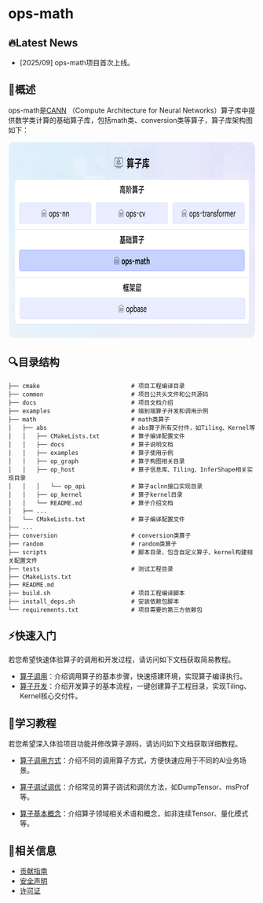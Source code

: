 # ops-math

## 🔥Latest News

- [2025/09] ops-math项目首次上线。

## 🚀概述

ops-math是[CANN](https://hiascend.com/software/cann) （Compute Architecture for Neural Networks）算子库中提供数学类计算的基础算子库，包括math类、conversion类等算子，算子库架构图如下：

<img src="docs/figures/architecture.png" alt="架构图"  width="750px" height="400px">

## 🔍目录结构

```
├── cmake                          # 项目工程编译目录
├── common                         # 项目公共头文件和公共源码
├── docs                           # 项目文档介绍
├── examples                       # 端到端算子开发和调用示例
├── math                           # math类算子
│   ├── abs                        # abs算子所有交付件，如Tiling、Kernel等
│   │   ├── CMakeLists.txt         # 算子编译配置文件
│   │   ├── docs                   # 算子说明文档
│   │   ├── examples               # 算子使用示例
│   │   ├── op_graph               # 算子构图相关目录
│   │   ├── op_host                # 算子信息库、Tiling、InferShape相关实现目录
│   │   │   └── op_api             # 算子aclnn接口实现目录
│   │   ├── op_kernel              # 算子kernel目录
│   │   └── README.md              # 算子介绍文档
│   ├── ...
│   └── CMakeLists.txt             # 算子编译配置文件
├── ...
├── conversion                     # conversion类算子
├── random                         # random类算子
├── scripts                        # 脚本目录，包含自定义算子、kernel构建相关配置文件
├── tests                          # 测试工程目录
├── CMakeLists.txt
├── README.md
├── build.sh                       # 项目工程编译脚本
├── install_deps.sh                # 安装依赖包脚本
└── requirements.txt               # 项目需要的第三方依赖包
```


## ⚡️快速入门

若您希望快速体验算子的调用和开发过程，请访问如下文档获取简易教程。

- [算子调用](docs/context/quick_op_invocation.md)：介绍调用算子的基本步骤，快速搭建环境，实现算子编译执行。
- [算子开发](docs/context/quick_op_develop.md)：介绍开发算子的基本流程，一键创建算子工程目录，实现Tiling、Kernel核心交付件。

## 📖学习教程

若您希望深入体验项目功能并修改算子源码，请访问如下文档获取详细教程。
- [算子调用方式](docs/context/op_invocation.md)：介绍不同的调用算子方式，方便快速应用于不同的AI业务场景。

- [算子调试调优](docs/context/op_debug_prof.md)：介绍常见的算子调试和调优方法，如DumpTensor、msProf等。

- [算子基本概念](docs/context/基本概念.md)：介绍算子领域相关术语和概念，如非连续Tensor、量化模式等。


## 📝相关信息

- [贡献指南](CONTRIBUTING.md)
- [安全声明](SECURITY.md)
- [许可证](LICENSE)